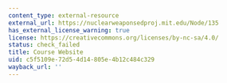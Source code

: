 ```yaml
---
content_type: external-resource
external_url: https://nuclearweaponsedproj.mit.edu/Node/135
has_external_license_warning: true
license: https://creativecommons.org/licenses/by-nc-sa/4.0/
status: check_failed
title: Course Website
uid: c5f5109e-72d5-4d14-805e-4b12c484c329
wayback_url: ''
---
```

